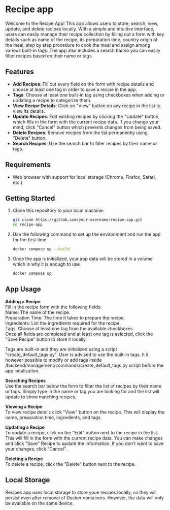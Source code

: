 # Recipe app

Welcome to the Recipe App! This app allows users to store, search, view, update, and delete recipes locally. With a simple and intuitive interface, users can easily manage their recipe collection by filling out a form with key details such as name of the recipe, its preparation time, country origin of the meal, step by step procedure to cook the meal and assign among various built-in tags. The app also includes a search bar so you can easily filter recipes based on their name or tags.

## Features

- **Add Recipes**: Fill out every field on the form with recipe details and choose at least one tag in order to save a recipe in the app.
- **Tags**: Choose at least one built-in tag using checkboxes when adding or updating a recipe to categorize them.
- **View Recipe Details**: Click on "View" button on any recipe in the list to view its details.
- **Update Recipes**: Edit existing recipes by clicking the "Update" button, which fills in the form with the current recipe data. If you change your mind, click "Cancel" button which prevents changes from being saved.
- **Delete Recipes**: Remove recipes from the list permanently using "Delete" button.
- **Search Recipes**: Use the search bar to filter recipes by their name or tags.

## Requirements

- Web browser with support for local storage (Chrome, Firefox, Safari, etc.)
  
## Getting Started

1. Clone this repository to your local machine:

   ```bash
   git clone https://github.com/your-username/recipe-app.git
   cd recipe-app
   ```
   
2. Use the following command to set up the environment and run the app for the first time:

   ```bash
   docker compose up --build
   ```
 
3. Once the app is initialized, your app data will be stored in a volume which is why it is enough to use
   ```bash
   docker compose up
   ```

## App Usage

**Adding a Recipe** <br/>
Fill in the recipe form with the following fields:<br/>
Name: The name of the recipe.<br/>
Preparation Time: The time it takes to prepare the recipe.<br/>
Ingredients: List the ingredients required for the recipe.<br/>
Tags: Choose at least one tag from the available checkboxes.<br/>
Once all fields are completed and at least one tag is selected, click the "Save Recipe" button to store it locally.<br/>

Tags are built-in and they are initialized using a script "create_default_tags.py". User is advised to use the built-in tags. It it however possible to modify or add tags inside /backend/management/commands/create_default_tags.py script before the app initalization.

**Searching Recipes**<br/>
Use the search bar below the form to filter the list of recipes by their name or tags. Simply type in the name or tag you are looking for and the list will update to show matching recipes.

**Viewing a Recipe**<br/>
To view recipe details click "View" button on the recipe. This will display the name, preparation time, ingredients, and tags.

**Updating a Recipe**<br/>
To update a recipe, click on the "Edit" button next to the recipe in the list. This will fill in the form with the current recipe data. You can make changes and click "Save" Recipe to update the information. If you don't want to save your changes, click "Cancel".

**Deleting a Recipe**<br/>
To delete a recipe, click the "Delete" button next to the recipe.

## Local Storage<br/>
Recipes app uses local storage to store youe recipes locally, so they will persist even after removal of Docker containers. However, the data will only be available on the same device.
